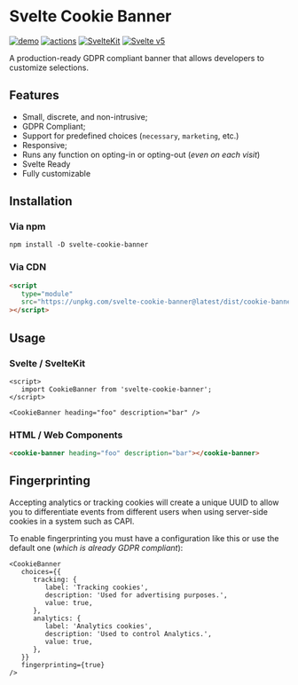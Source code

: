 # Svelte Cookie Banner

[![demo](https://img.shields.io/badge/DEMO-8A2BE2)](https://sebaofficial.github.io/svelte-cookie-banner/)
[![actions](https://github.com/SebaOfficial/svelte-cookie-banner/actions/workflows/publish.yml/badge.svg)](https://github.com/SebaOfficial/svelte-cookie-banner/actions/workflows/publish.yml) [![SvelteKit](https://img.shields.io/badge/svelte-kit-orange.svg)](https://kit.svelte.dev) [![Svelte v5](https://img.shields.io/badge/svelte-v5-blueviolet.svg)](https://svelte.dev)

A production-ready GDPR compliant banner that allows developers to customize selections.

## Features

- Small, discrete, and non-intrusive;
- GDPR Compliant;
- Support for predefined choices (`necessary`, `marketing`, etc.)
- Responsive;
- Runs any function on opting-in or opting-out (_even on each visit_)
- Svelte Ready
- Fully customizable

## Installation

### Via npm

```shell
npm install -D svelte-cookie-banner
```

### Via CDN

```html
<script
   type="module"
   src="https://unpkg.com/svelte-cookie-banner@latest/dist/cookie-banner.js"
></script>
```

## Usage

### Svelte / SvelteKit

```svelte
<script>
   import CookieBanner from 'svelte-cookie-banner';
</script>

<CookieBanner heading="foo" description="bar" />
```

### HTML / Web Components

```html
<cookie-banner heading="foo" description="bar"></cookie-banner>
```

## Fingerprinting

Accepting analytics or tracking cookies will create a unique UUID to allow you to differentiate events from different users when using server-side cookies in a system such as CAPI.

To enable fingerprinting you must have a configuration like this or use the default one (_which is already GDPR compliant_):

```svelte
<CookieBanner
   choices={{
      tracking: {
         label: 'Tracking cookies',
         description: 'Used for advertising purposes.',
         value: true,
      },
      analytics: {
         label: 'Analytics cookies',
         description: 'Used to control Analytics.',
         value: true,
      },
   }}
   fingerprinting={true}
/>
```
